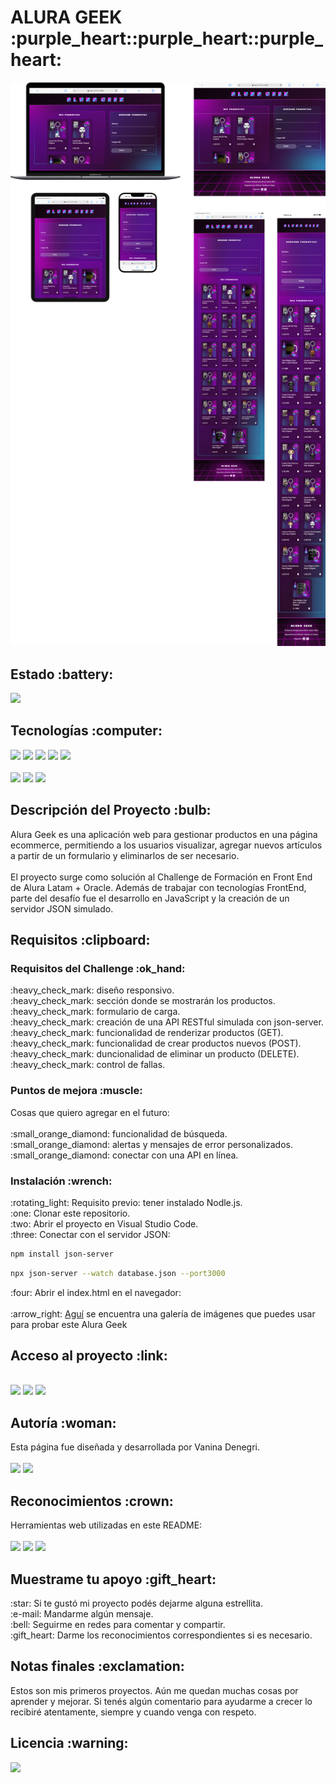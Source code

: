 <h1>ALURA GEEK :purple_heart::purple_heart::purple_heart:</h1>

<p align="center"><img src="./assets/portada-readme.png" alt="vista de AluraGeek en distintos dispositivos" width="1000"></p>

<h2>Estado :battery:</h2>
<p align="left"><img src="https://img.shields.io/badge/STATUS-EN_DESARROLLO-0B8E36?style=flat-square"></p>

<h2>Tecnologías :computer:</h2>
<p align="left">
<img src="https://img.shields.io/badge/HTML_5-E34F26?style=flat-square&logo=html5&logoColor=FFFFFF"> <img src="https://img.shields.io/badge/CSS_3-1572B6?style=flat-square&logo=css3&logoColor=FFFFFF"> <img src="https://img.shields.io/badge/JavaScript-F7DF1E?style=flat-square&logo=javascript&logoColor=FFFFFF"> <img src="https://img.shields.io/badge/Nodle.js-5FA04E?style=flat-square&logo=nodedotjs&logoColor=ffffff"> <img src="https://img.shields.io/badge/json_server-000000?style=flat-square&logo=json&logoColor=ffffff">
<br>
<br>
<img src="https://img.shields.io/badge/Figma-F24E1E?style=flat-square&logo=figma&logoColor=FFFFFF"> <img src="https://img.shields.io/badge/Adobe%20Illustrator-FF9A00?style=flat-square&logo=adobeillustrator&logoColor=ffffff"> <img src="https://img.shields.io/badge/Adobe%20Photoshop-31A8FF?style=flat-square&logo=adobephotoshop&logoColor=ffffff"> 
</p>

<h2>Descripción del Proyecto :bulb:</h2>
<p>
Alura Geek es una aplicación web para gestionar productos en una página ecommerce, permitiendo a los usuarios visualizar, agregar nuevos artículos a partir de un formulario y eliminarlos de ser necesario.
<br>
<br>
El proyecto surge como solución al Challenge de Formación en Front End de Alura Latam + Oracle. Además de trabajar con tecnologías FrontEnd, parte del desafío fue el desarrollo en JavaScript y la creación de un servidor JSON simulado.
</b>

<h2>Requisitos :clipboard:</h2>

<h3>Requisitos del Challenge :ok_hand:</h3>
<p>
:heavy_check_mark: diseño responsivo.
<br>:heavy_check_mark: sección donde se mostrarán los productos.
<br>:heavy_check_mark: formulario de carga.
<br>:heavy_check_mark: creación de una API RESTful simulada con json-server.
<br>:heavy_check_mark: funcionalidad de renderizar productos (GET).
<br>:heavy_check_mark: funcionalidad de crear productos nuevos (POST).
<br>:heavy_check_mark: duncionalidad de eliminar un producto (DELETE).
<br>:heavy_check_mark: control de fallas.
</p>

<h3>Puntos de mejora :muscle:</h3>
<p>
Cosas que quiero agregar en el futuro:
<br>
<br>:small_orange_diamond: funcionalidad de búsqueda.
<br>:small_orange_diamond: alertas y mensajes de error personalizados.
<br>:small_orange_diamond: conectar con una API en línea.
</p>

<h3>Instalación :wrench:</h3>
<p>
:rotating_light: Requisito previo: tener instalado Nodle.js.
<br>:one: Clonar este repositorio.
<br>:two: Abrir el proyecto en Visual Studio Code.
<br>:three: Conectar con el servidor JSON:
</p>

```bash
npm install json-server
```

```bash
npx json-server --watch database.json --port3000
```
<p>
:four: Abrir el index.html en el navegador:
<br>
<br>:arrow_right: <a href="https://postimg.cc/gallery/WzDfF6H">Aguí</a> se encuentra una galería de imágenes que puedes usar para probar este Alura Geek </p>

<h2>Acceso al proyecto :link:</h2>
<p>
<br>
<a href="https://github.com/VannDennOk/alura_geek.git"><img src="https://img.shields.io/badge/Repositorio-181717?style=flat-square&logo=github&logoColor=ffffff"></a>
 <a href="https://vd-alura-geek.netlify.app/"><img src="https://img.shields.io/badge/Netlify-%2300C7B7?style=flat-square&logo=netlify&logoColor=%23ffffff"></a>
 <a href="https://www.figma.com/design/b5smkFNGl1FnWfQ6vbrJ4J/AluraGeek-by-Vanina-Denegri?node-id=18416-1442&t=UIUQNPUYuUVxBTdF-1"><img src="https://img.shields.io/badge/Dise%C3%B1o-F24E1E?style=flat-square&logo=figma&logoColor=ffffff"></a>
</p>

<h2>Autoría :woman:</h2>
<p>
Esta página fue diseñada y desarrollada por Vanina Denegri.
<br>
<br>
<a href="https://github.com/VannDennOk"><img src="https://img.shields.io/badge/GitHub-181717?style=flat-square&logo=github&logoColor=FFFFFF&link=https%3A%2F%2Fgithub.com%2FVannDennOk"></a> <a href="https://www.linkedin.com/in/vaninadenegri/"><img src="https://img.shields.io/badge/LinkedIn-0A66C2?style=flat-square&logo=linkedin&logoColor=FFFFFF&link=https%3A%2F%2Fwww.linkedin.com%2Fin%2Fvaninadenegri%2F"></a>
</p>

<h2>Reconocimientos :crown:</h2>
<p>
Herramientas web utilizadas en este README:
<br>
<br>
<a href="https://shields.io/"><img src="https://img.shields.io/badge/Shields%20Badges-000000?style=flat-square&logo=shieldsdotio&logoColor=FFFFFF&link=https%3A%2F%2Fshields.io%2Fbadges"></a> 
<a href="https://simpleicons.org/"><img src="https://img.shields.io/badge/Simple_Icons-%23000000?style=flat-square&logo=simpleicons&logoColor=%23ffffff"></a>
<a href="https://gist.github.com/rxaviers/7360908"><img src="https://img.shields.io/badge/Emojis%20para%20README.md-000000?style=flat-square"></a> 
</p>

<h2>Muestrame tu apoyo :gift_heart:</h2>
<p>
:star: Si te gustó mi proyecto podés dejarme alguna estrellita.
<br>:e-mail: Mandarme algún mensaje.
<br>:bell: Seguirme en redes para comentar y compartir.
<br>:gift_heart: Darme los reconocimientos correspondientes si es necesario.
</p>

<h2>Notas finales :exclamation:</h2>
<p>Estos son mis primeros proyectos. Aún me quedan muchas cosas por aprender y mejorar. Si tenés algún comentario para ayudarme a crecer lo recibiré atentamente, siempre y cuando venga con respeto.</p>

<h2>Licencia :warning:</h2>
<a href="https://opensource.org/license/MIT"><img src="https://img.shields.io/badge/Licencia%20MIT-E30613?style=flat-square&link=https%3A%2F%2Fopensource.org%2Flicense%2FMIT"></a></p>